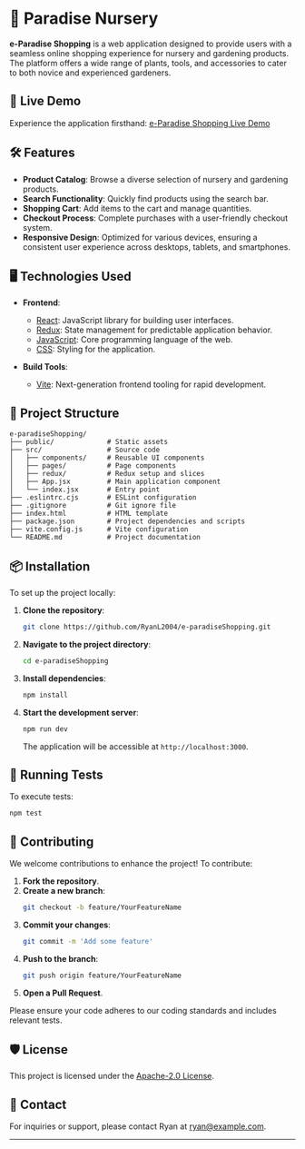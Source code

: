 # 🌿 Paradise Nursery

**e-Paradise Shopping** is a web application designed to provide users with a seamless online shopping experience for nursery and gardening products. The platform offers a wide range of plants, tools, and accessories to cater to both novice and experienced gardeners.

## 🚀 Live Demo

Experience the application firsthand: [e-Paradise Shopping Live Demo](https://ryanl2004.github.io/e-paradiseShopping/)

## 🛠️ Features

- **Product Catalog**: Browse a diverse selection of nursery and gardening products.
- **Search Functionality**: Quickly find products using the search bar.
- **Shopping Cart**: Add items to the cart and manage quantities.
- **Checkout Process**: Complete purchases with a user-friendly checkout system.
- **Responsive Design**: Optimized for various devices, ensuring a consistent user experience across desktops, tablets, and smartphones.

## 🖥️ Technologies Used

- **Frontend**:
  - [React](https://reactjs.org/): JavaScript library for building user interfaces.
  - [Redux](https://redux.js.org/): State management for predictable application behavior.
  - [JavaScript](https://developer.mozilla.org/en-US/docs/Web/JavaScript): Core programming language of the web.
  - [CSS](https://developer.mozilla.org/en-US/docs/Web/CSS): Styling for the application.

- **Build Tools**:
  - [Vite](https://vitejs.dev/): Next-generation frontend tooling for rapid development.

## 📂 Project Structure

```
e-paradiseShopping/
├── public/             # Static assets
├── src/                # Source code
│   ├── components/     # Reusable UI components
│   ├── pages/          # Page components
│   ├── redux/          # Redux setup and slices
│   ├── App.jsx         # Main application component
│   └── index.jsx       # Entry point
├── .eslintrc.cjs       # ESLint configuration
├── .gitignore          # Git ignore file
├── index.html          # HTML template
├── package.json        # Project dependencies and scripts
├── vite.config.js      # Vite configuration
└── README.md           # Project documentation
```

## 📦 Installation

To set up the project locally:

1. **Clone the repository**:
   ```bash
   git clone https://github.com/RyanL2004/e-paradiseShopping.git
   ```
2. **Navigate to the project directory**:
   ```bash
   cd e-paradiseShopping
   ```
3. **Install dependencies**:
   ```bash
   npm install
   ```
4. **Start the development server**:
   ```bash
   npm run dev
   ```
   The application will be accessible at `http://localhost:3000`.

## 🧪 Running Tests

To execute tests:

```bash
npm test
```

## 🤝 Contributing

We welcome contributions to enhance the project! To contribute:

1. **Fork the repository**.
2. **Create a new branch**:
   ```bash
   git checkout -b feature/YourFeatureName
   ```
3. **Commit your changes**:
   ```bash
   git commit -m 'Add some feature'
   ```
4. **Push to the branch**:
   ```bash
   git push origin feature/YourFeatureName
   ```
5. **Open a Pull Request**.

Please ensure your code adheres to our coding standards and includes relevant tests.

## 🛡️ License

This project is licensed under the [Apache-2.0 License](LICENSE).

## 📧 Contact

For inquiries or support, please contact Ryan at [ryan@example.com](mailto:ryan@example.com).

---
